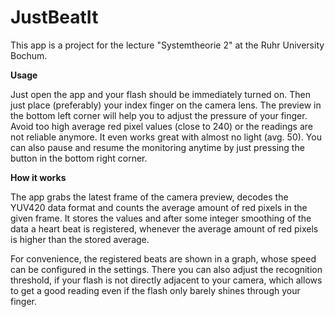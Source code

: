 # JustBeatIt

This app is a project for the lecture "Systemtheorie 2" at the Ruhr University Bochum.

**Usage**

Just open the app and your flash should be immediately turned on. Then just place (preferably) your index finger on the camera lens. The preview in the bottom left corner will help you to adjust the pressure of your finger. Avoid too high average red pixel values (close to 240) or the readings are not reliable anymore. It even works great with almost no light (avg. 50). You can also pause and resume the monitoring anytime by just pressing the button in the bottom right corner.

**How it works**

The app grabs the latest frame of the camera preview, decodes the YUV420 data format and counts the average amount of red pixels in the given frame. It stores the values and after some integer smoothing of the data a heart beat is registered, whenever the average amount of red pixels is higher than the stored average. 

For convenience, the registered beats are shown in a graph, whose speed can be configured in the settings. There you can also adjust the recognition threshold, if your flash is not directly adjacent to your camera, which allows to get a good reading even if the flash only barely shines through your finger.
